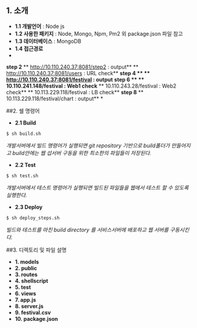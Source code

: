 ## 1. 소개
* **1.1 개발언어** : Node js
* **1.2 사용한 패키지** : Node, Mongo, Npm, Pm2 외 package.json 파일 참고
* **1.3 데이터베이스** : MongoDB
* **1.4 접근경로**
* 
**step 2** 
**    http://10.110.240.37:8081/step2 : output**
**    http://10.110.240.37:8081/users     : URL check**
**step 4 **
**    http://10.110.240.37:8081/festival  : output**
**step 6 **
**    10.110.241.148/festival : Web1 check**
**    10.110.243.28/festival  : Web2 check**
**    10.113.229.118/festival : LB check**
**step 8** 
**    10.113.229.118/festival/chart   : output**
* 


##2. 쉘 명령어
* **2.1 Build**
```
$ sh build.sh
```
*개발서버에서 빌드 명령어가 실행되면 git repository 기반으로 build폴더가 만들어지고 build안에는 웹 섭서버 구동을 위한 최소한의 파일들이 저장된다.*
								 
* **2.2 Test**
```
$ sh test.sh
```
*개발서버에서 테스트 명령어가 실행되면 빌드된 파일들을 웹에서 테스트 할 수 있도록 실행한다.*
					    
* **2.3 Deploy** 
```
$ sh deploy_steps.sh
```
*빌드와 테스트를 마친 build directory 를 서비스서버에 배포하고 웹 서버를 구동시킨다.*

##3. 디렉토리 및 파일 설명
* **1. models**
* **2. public**
* **3. routes**
* **4. shellscript**
* **5. test**
* **6. views**
* **7. app.js**
* **8. server.js**
* **9. festival.csv**
* **10. package.json**
